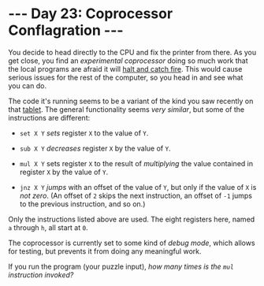 # --- Day 23: Coprocessor Conflagration ---

You decide to head directly to the CPU and fix the printer from there. As you get close, you find an *experimental coprocessor* doing so much work that the local programs are afraid it will [halt and catch fire](https://en.wikipedia.org/wiki/Halt_and_Catch_Fire). This would cause serious issues for the rest of the computer, so you head in and see what you can do.

The code it's running seems to be a variant of the kind you saw recently on that [tablet](18). The general functionality seems *very similar*, but some of the instructions are different:


 - `set X Y` *sets* register `X` to the value of `Y`.

 - `sub X Y` *decreases* register `X` by the value of `Y`.

 - `mul X Y` sets register `X` to the result of *multiplying* the value contained in register `X` by the value of `Y`.

 - `jnz X Y` *jumps* with an offset of the value of `Y`, but only if the value of `X` is *not zero*. (An offset of `2` skips the next instruction, an offset of `-1` jumps to the previous instruction, and so on.)

Only the instructions listed above are used. The eight registers here, named `a` through `h`, all start at `0`.


The coprocessor is currently set to some kind of *debug mode*, which allows for testing, but prevents it from doing any meaningful work.

If you run the program (your puzzle input), *how many times is the `mul` instruction invoked?*

